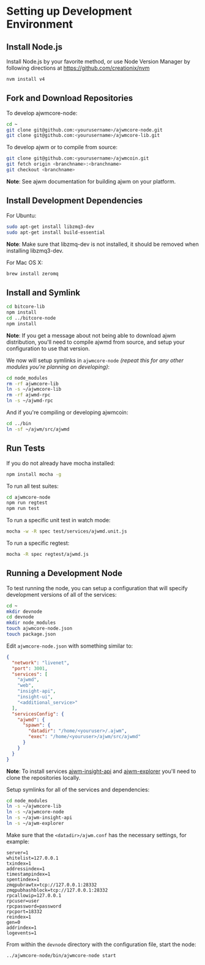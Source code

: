 # Setting up Development Environment

## Install Node.js

Install Node.js by your favorite method, or use Node Version Manager by following directions at https://github.com/creationix/nvm

```bash
nvm install v4
```

## Fork and Download Repositories

To develop ajwmcore-node:

```bash
cd ~
git clone git@github.com:<yourusername>/ajwmcore-node.git
git clone git@github.com:<yourusername>/ajwmcore-lib.git
```

To develop ajwm or to compile from source:

```bash
git clone git@github.com:<yourusername>/ajwmcoin.git
git fetch origin <branchname>:<branchname>
git checkout <branchname>
```
**Note**: See ajwm documentation for building ajwm on your platform.


## Install Development Dependencies

For Ubuntu:
```bash
sudo apt-get install libzmq3-dev
sudo apt-get install build-essential
```
**Note**: Make sure that libzmq-dev is not installed, it should be removed when installing libzmq3-dev.


For Mac OS X:
```bash
brew install zeromq
```

## Install and Symlink

```bash
cd bitcore-lib
npm install
cd ../bitcore-node
npm install
```
**Note**: If you get a message about not being able to download ajwm distribution, you'll need to compile ajwmd from source, and setup your configuration to use that version.


We now will setup symlinks in `ajwmcore-node` *(repeat this for any other modules you're planning on developing)*:
```bash
cd node_modules
rm -rf ajwmcore-lib
ln -s ~/ajwmcore-lib
rm -rf ajwmd-rpc
ln -s ~/ajwmd-rpc
```

And if you're compiling or developing ajwmcoin:
```bash
cd ../bin
ln -sf ~/ajwm/src/ajwmd
```

## Run Tests

If you do not already have mocha installed:
```bash
npm install mocha -g
```

To run all test suites:
```bash
cd ajwmcore-node
npm run regtest
npm run test
```

To run a specific unit test in watch mode:
```bash
mocha -w -R spec test/services/ajwmd.unit.js
```

To run a specific regtest:
```bash
mocha -R spec regtest/ajwmd.js
```

## Running a Development Node

To test running the node, you can setup a configuration that will specify development versions of all of the services:

```bash
cd ~
mkdir devnode
cd devnode
mkdir node_modules
touch ajwmcore-node.json
touch package.json
```

Edit `ajwmcore-node.json` with something similar to:
```json
{
  "network": "livenet",
  "port": 3001,
  "services": [
    "ajwmd",
    "web",
    "insight-api",
    "insight-ui",
    "<additional_service>"
  ],
  "servicesConfig": {
    "ajwmd": {
      "spawn": {
        "datadir": "/home/<youruser>/.ajwm",
        "exec": "/home/<youruser>/ajwm/src/ajwmd"
      }
    }
  }
}
```

**Note**: To install services [ajwm-insight-api](https://github.com/ajwmproject/insight-api) and [ajwm-explorer](https://github.com/ajwmproject/ajwm-explorer) you'll need to clone the repositories locally.

Setup symlinks for all of the services and dependencies:

```bash
cd node_modules
ln -s ~/ajwmcore-lib
ln -s ~/ajwmcore-node
ln -s ~/ajwm-insight-api
ln -s ~/ajwm-explorer
```

Make sure that the `<datadir>/ajwm.conf` has the necessary settings, for example:
```
server=1
whitelist=127.0.0.1
txindex=1
addressindex=1
timestampindex=1
spentindex=1
zmqpubrawtx=tcp://127.0.0.1:28332
zmqpubhashblock=tcp://127.0.0.1:28332
rpcallowip=127.0.0.1
rpcuser=user
rpcpassword=password
rpcport=18332
reindex=1
gen=0
addrindex=1
logevents=1
```

From within the `devnode` directory with the configuration file, start the node:
```bash
../ajwmcore-node/bin/ajwmcore-node start
```